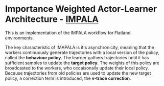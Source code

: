 # Importance Weighted Actor-Learner Architecture - [IMPALA](http://arxiv.org/abs/1802.01561)
This is an implementation of the IMPALA workflow for Flatland environments.

The key characteristic of IMAPALA is it's asynchronicity, meaning that the workers continuously generate trajectories with a local version of the policy, called the **behaviour policy**. The learner gathers trajectories until it has sufficient samples to update the **target policy**. The weights of this policy are broadcasted to the workers, who occaisonally update their local policy. Because trajectories from old policies are used to update the new target policy, a correction term is introduced, the **v-trace correction**. 
